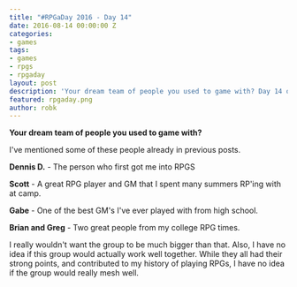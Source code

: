 ```yaml
---
title: "#RPGaDay 2016 - Day 14"
date: 2016-08-14 00:00:00 Z
categories:
- games
tags:
- games
- rpgs
- rpgaday
layout: post
description: 'Your dream team of people you used to game with? Day 14 of #RPGaDay.'
featured: rpgaday.png
author: robk
---
```


**Your dream team of people you used to game with?**

I've mentioned some of these people already in previous posts.

**Dennis D.** - The person who first got me into RPGS

**Scott** - A great RPG player and GM that I spent many summers RP'ing with at camp.

**Gabe** - One of the best GM's I've ever played with from high school.

**Brian and Greg** - Two great people from my college RPG times.

I really wouldn't want the group to be much bigger than that. Also, I have no idea if this group would actually work well together. While they all had their strong points, and contributed to my history of playing RPGs, I have no idea if the group would really mesh well.
